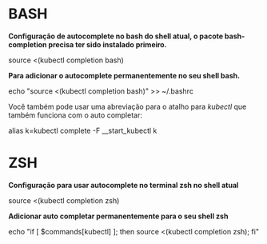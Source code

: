 # BASH
 
**Configuração de autocomplete no bash do shell atual, o pacote bash-completion precisa ter sido instalado primeiro.**

source <(kubectl completion bash)


 
**Para adicionar o autocomplete permanentemente no seu shell bash.**

echo "source <(kubectl completion bash)" >> ~/.bashrc

Você também pode usar uma abreviação para o atalho para *kubectl* que também funciona com o auto completar:

alias k=kubectl
complete -F __start_kubectl k


# ZSH

**Configuração para usar autocomplete no terminal zsh no shell atual**

source <(kubectl completion zsh)



**Adicionar auto completar permanentemente para o seu shell zsh**

echo "if [ $commands[kubectl] ]; then source <(kubectl completion zsh); fi"
